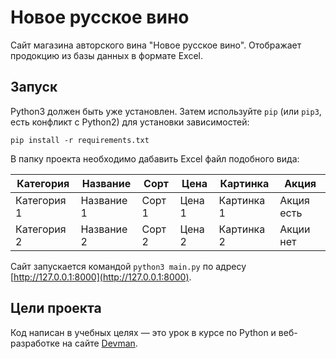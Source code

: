 # Новое русское вино

Сайт магазина авторского вина "Новое русское вино". Отображает продокцию из базы данных в формате Excel.

## Запуск
Python3 должен быть уже установлен. 
Затем используйте `pip` (или `pip3`, есть конфликт с Python2) для установки зависимостей:
```
pip install -r requirements.txt
```
В папку проекта необходимо дабавить Excel файл подобного вида: 

| Категория   | Название   | Сорт   | Цена   | Картинка   | Акция      | 
|-------------|------------|--------|--------|------------|------------|
| Категория 1 | Название 1 | Сорт 1 | Цена 1 | Картинка 1 | Акция есть |
 | Категория 2 | Название 2 | Сорт 2 | Цена 2 | Картинка 2 | Акции нет  |


Cайт запускается командой `python3 main.py` по адресу [http://127.0.0.1:8000](http://127.0.0.1:8000).

## Цели проекта

Код написан в учебных целях — это урок в курсе по Python и веб-разработке на сайте [Devman](https://dvmn.org).
